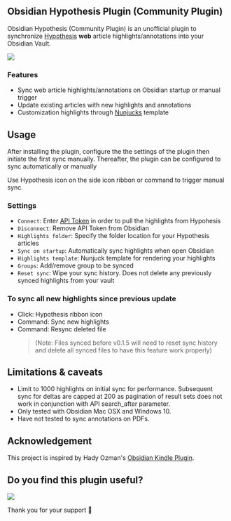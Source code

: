 ## Obsidian Hypothesis Plugin (Community Plugin)

Obsidian Hypothesis (Community Plugin) is an unofficial plugin to synchronize [Hypothesis](https://hypothes.is/) **web** article highlights/annotations into your Obsidian Vault.

<a href="https://www.buymeacoffee.com/fatwombat"><img src="https://img.buymeacoffee.com/button-api/?text=Buy me a coffee&emoji=&slug=fatwombat&button_colour=BD5FFF&font_colour=ffffff&font_family=Cookie&outline_colour=000000&coffee_colour=FFDD00"></a>

### Features

- Sync web article highlights/annotations on Obsidian startup or manual trigger
- Update existing articles with new highlights and annotations
- Customization highlights through [Nunjucks](https://mozilla.github.io/nunjucks) template

## Usage

After installing the plugin, configure the the settings of the plugin then initiate the first sync manually. Thereafter, the plugin can be configured to sync automatically or manually

Use Hypothesis icon on the side icon ribbon or command to trigger manual sync.

### Settings

- `Connect`: Enter [API Token](https://hypothes.is/account/developer) in order to pull the highlights from Hypohesis
- `Disconnect`: Remove API Token from Obsidian
- `Highlights folder`: Specify the folder location for your Hypothesis articles
- `Sync on startup`: Automatically sync highlights when open Obsidian
- `Highlights template`: Nunjuck template for rendering your highlights
- `Groups`: Add/remove group to be synced
- `Reset sync`: Wipe your sync history. Does not delete any previously synced highlights from your vault

### To sync all new highlights since previous update

- Click: Hypothesis ribbon icon
- Command: Sync new highlights
- Command: Resync deleted file
  > (Note: Files synced before v0.1.5 will need to reset sync history and delete all synced files to have this feature work properly)

## Limitations & caveats

- Limit to 1000 highlights on initial sync for performance. Subsequent sync for deltas are capped at 200 as pagination of result sets does not work in conjunction with API search_after parameter.
- Only tested with Obsidian Mac OSX and Windows 10.
- Have not tested to sync annotations on PDFs.

## Acknowledgement

This project is inspired by Hady Ozman's [Obsidian Kindle Plugin](https://github.com/hadynz/obsidian-kindle-plugin).

## Do you find this plugin useful?

<a href="https://www.buymeacoffee.com/fatwombat"><img src="https://img.buymeacoffee.com/button-api/?text=Buy me a coffee&emoji=&slug=fatwombat&button_colour=BD5FFF&font_colour=ffffff&font_family=Cookie&outline_colour=000000&coffee_colour=FFDD00"></a>

Thank you for your support 🙏
